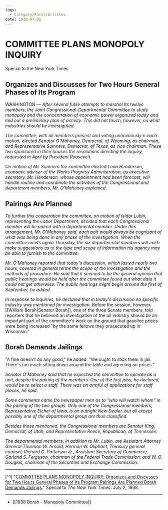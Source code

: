 ```yaml
---
tags:
  - Category/Facet/Articles
date: 1938-07-01
---
```

# COMMITTEE PLANS MONOPOLY INQUIRY

Special to the New York Times

## Organizes and Discusses for Two Hours General Phases of Its Program

WASHINGTON — *After several futile attempts to marshal Its twelve members, the Joint Congressional-Departmental Committee to study monopoly and the concentration of economic power organized today and laid out a preliminary plan of activity. This did not touch, however, on what industries should be investigated.*

*The committee, with all members present and voting unanimously n each motion, elected Senator O'Mahoney, Democrat, of Wyoming, as chairman, and Representative Sumners, Democrat, of Texas, as vice chairman. These two sponsored in their houses the resolutions directing the inquiry, requested in April by President Roosevelt.*

*On motion of Mr. Sumners the committee elected Leon Henderson, economic adviser of the Works Progress Administration, as executive secretary. Mr. Henderson, whose appointment had been forecast, will handle routine and coordinate the activities of the Congressional and department members, Mr. O'Mahoney explained.* 
## Pairings Are Planned

*To further this cooperation the committee, on motion of Isidor Lubin, representing the Labor Department, decided that each Congressional member will be paired with a departmental member. Under this arrangement, Mr. O'Mahoney said, each pair would always be cognizant of what was being done in any phase of the investigation. When the committee meets again Thursday, the six departmental members will each make suggestions as to the type and scope of information his agency may be able to furnish to the committee.*

*Mr. O'Mahoney reported that today's discussion, which lasted nearly two hours, covered in general terms the scope of the investigation and the methods of procedure. He said that it seemed to be the general opinion that public hearings would be held after the committee found out what data it could not get otherwise. The public hearings might begin around the first of September, he added.*

*In response to inquiries, he declared that in today's discussion no specific industry was mentioned for investigation.* Before the session, however, [[William Borah|Senator Borah]], one of the three Senate members, told reporters that he believed an investigation of the oil industry should be an important part of the committee's work on the ground that gasoline prices were being increased "by the same fellows they prosecuted up in Wisconsin."

## Borah Demands Jailings

"A fine doesn't do any good," he added. "We ought to stick them in jail. There's too much sitting down around the table and agreeing on prices."

*Senator O'Mahoney said that he expected the committee to operate as a unit, despite the pairing of the members. One of the first jobs, he declared, would be to select a staff. There was an armful of applications for staff places, he said.*

*Some comments came fro newspaper men as to "who will watch whom" in the pairing of the two groups. Only one of the Congressional members, Representative Eicher of Iowa, is an outright New Dealer, but all except possibly one of the departmental group are thus classified.*

*Besides those mentioned, the Congressional members are Senator King, Democrat, of Utah, and Representative Reece, Republican, of Tennessee.*

*The departmental members, in addition to Mr. Lubin, are Assistant Attorney General Thurman W. Arnold; Herman W. Oliphant, Treasury general counsel; Richard C. Patterson Jr., Assistant Secretary of Commerce; Garland S. Ferguson, chairman of the Federal Trade Commission; and W. O. Douglas, chairman of the Securities and Exchange Commission.*

--- 

[^1] "[COMMITTEE PLANS MONOPOLY INQUIRY; Organizes and Discusses for Two Hours General Phases of Its Program Pairings Are Planned Borah Demands Jailings](https://www.nytimes.com/1938/07/02/archives/committee-plans-monopoly-inquiry-organizes-and-discusses-for-two.html)." Special to *The New York Times*. July 2, 1938.

--- 

- [[1938 Borah - Monopoly Committee]]